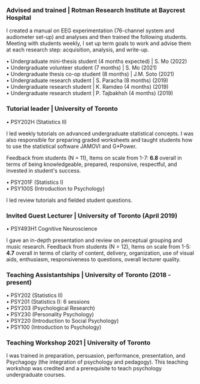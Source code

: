 ### Advised and trained | Rotman Research Institute at Baycrest Hospital
I created a manual on EEG experimentation (76-channel system and audiometer set-up) and analyses and then trained the following students. Meeting with students weekly, I set up term goals to work and advise them at each research step: acquisition, analysis, and write-up.

•	Undergraduate mini-thesis student (4 months expected) | S. Mo (2022) \
•	Undergraduate volunteer student (7 months) | S. Mo (2021) \
•	Undergraduate thesis co-op student (8 months) | J.M. Soto (2021) \
•	Undergraduate research student | S. Paracha (8 months) (2019) \
•	Undergraduate research student | K. Ramdeo (4 months) (2019) \
•	Undergraduate research student | P. Tajbakhsh (4 months) (2019)

### Tutorial leader | University of Toronto 
•	PSY202H (Statistics II)

I led weekly tutorials on advanced undergraduate statistical concepts. I was also responsible for preparing graded worksheets and taught students how to use the statistical software JAMOVI and G*Power.

Feedback from students (N = 11), Items on scale from 1-7: **6.8** overall in terms of being knowledgeable, prepared, responsive, respectful, and invested in student's success.

•	PSY201F (Statistics I)\
•	PSY100S (Introduction to Psychology)

I led review tutorials and fielded student questions. 

### Invited Guest Lecturer | University of Toronto (April 2019)
•	PSY493H1 Cognitive Neuroscience

I gave an in-depth presentation and review on perceptual grouping and music research. 
Feedback from students (N = 12), Items on scale from 1-5: **4.7** overall in terms of clarity of content, delivery, organization, use of visual aids, enthusiasm, responsiveness to questions, overall lecturer quality.

### Teaching Assistantships | University of Toronto (2018 - present)
•	PSY202 (Statistics II)\
•	PSY201 (Statistics I): 6 sessions\
•	PSY203 (Psychological Research)\
•	PSY230 (Personality Psychology)\
•	PSY220 (Introduction to Social Psychology)\
•	PSY100 (Introduction to Psychology)

### Teaching Workshop 2021 | University of Toronto
I was trained in preparation, persuasion, performance, presentation,
and Psychagogy (the integration of psychology and pedagogy). This teaching workshop
was credited and a prerequisite to teach psychology undergraduate courses.
